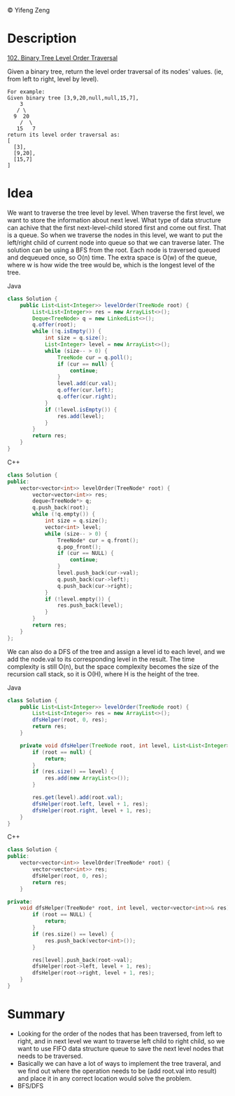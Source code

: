 &copy; Yifeng Zeng

# Description

[102. Binary Tree Level Order Traversal](https://leetcode.com/problems/binary-tree-level-order-traversal/description/)

Given a binary tree, return the level order traversal of its nodes' values. (ie, from left to right, level by level).
```
For example:
Given binary tree [3,9,20,null,null,15,7],
    3
   / \
  9  20
    /  \
   15   7
return its level order traversal as:
[
  [3],
  [9,20],
  [15,7]
]
```

# Idea

We want to traverse the tree level by level. When traverse the first level, we want to store the information about next level. What type of data structure can achive that the first next-level-child stored first and come out first. That is a queue. So when we traverse the nodes in this level, we want to put the left/right child of current node into queue so that we can traverse later. The solution can be using a BFS from the root. Each node is traversed queued and dequeued once, so O(n) time. The extra space is O(w) of the queue, where w is how wide the tree would be, which is the longest level of the tree.

Java
```java
class Solution {
    public List<List<Integer>> levelOrder(TreeNode root) {
        List<List<Integer>> res = new ArrayList<>();
        Deque<TreeNode> q = new LinkedList<>();
        q.offer(root);
        while (!q.isEmpty()) {
            int size = q.size();
            List<Integer> level = new ArrayList<>();
            while (size-- > 0) {
                TreeNode cur = q.poll();
                if (cur == null) {
                    continue;
                }
                level.add(cur.val);
                q.offer(cur.left);
                q.offer(cur.right);
            }
            if (!level.isEmpty()) {
                res.add(level);
            }
        }
        return res;
    }
}
```

C++
```cpp
class Solution {
public:
    vector<vector<int>> levelOrder(TreeNode* root) {
        vector<vector<int>> res;
        deque<TreeNode*> q;
        q.push_back(root);
        while (!q.empty()) {
            int size = q.size();
            vector<int> level;
            while (size-- > 0) {
                TreeNode* cur = q.front();
                q.pop_front();
                if (cur == NULL) {
                    continue;
                }
                level.push_back(cur->val);
                q.push_back(cur->left);
                q.push_back(cur->right);
            }
            if (!level.empty()) {
                res.push_back(level);
            }
        }
        return res;
    }
};
```

We can also do a DFS of the tree and assign a level id to each level, and we add the node.val to its corresponding level in the result. The time complexity is still O(n), but the space complexity becomes the size of the recursion call stack, so it is O(H), where H is the height of the tree.

Java
```java
class Solution {
    public List<List<Integer>> levelOrder(TreeNode root) {
        List<List<Integer>> res = new ArrayList<>();
        dfsHelper(root, 0, res);
        return res;
    }

    private void dfsHelper(TreeNode root, int level, List<List<Integer>> res) {
        if (root == null) {
            return;
        }
        if (res.size() == level) {
            res.add(new ArrayList<>());
        }

        res.get(level).add(root.val);
        dfsHelper(root.left, level + 1, res);
        dfsHelper(root.right, level + 1, res);
    }
}
```

C++
```cpp
class Solution {
public:
    vector<vector<int>> levelOrder(TreeNode* root) {
        vector<vector<int>> res;
        dfsHelper(root, 0, res);
        return res;
    }

private:
    void dfsHelper(TreeNode* root, int level, vector<vector<int>>& res) {
        if (root == NULL) {
            return;
        }
        if (res.size() == level) {
            res.push_back(vector<int>());
        }

        res[level].push_back(root->val);
        dfsHelper(root->left, level + 1, res);
        dfsHelper(root->right, level + 1, res);
    }
}
```

# Summary
- Looking for the order of the nodes that has been traversed, from left to right, and in next level we want to traverse left child to right child, so we want to use FIFO data structure queue to save the next level nodes that needs to be traversed.
- Basically we can have a lot of ways to implement the tree traveral, and we find out where the operation needs to be (add root.val into result) and place it in any correct location would solve the problem.
- BFS/DFS
